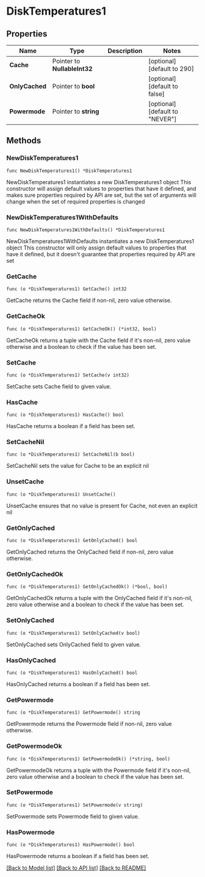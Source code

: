 # DiskTemperatures1

## Properties

Name | Type | Description | Notes
------------ | ------------- | ------------- | -------------
**Cache** | Pointer to **NullableInt32** |  | [optional] [default to 290]
**OnlyCached** | Pointer to **bool** |  | [optional] [default to false]
**Powermode** | Pointer to **string** |  | [optional] [default to "NEVER"]

## Methods

### NewDiskTemperatures1

`func NewDiskTemperatures1() *DiskTemperatures1`

NewDiskTemperatures1 instantiates a new DiskTemperatures1 object
This constructor will assign default values to properties that have it defined,
and makes sure properties required by API are set, but the set of arguments
will change when the set of required properties is changed

### NewDiskTemperatures1WithDefaults

`func NewDiskTemperatures1WithDefaults() *DiskTemperatures1`

NewDiskTemperatures1WithDefaults instantiates a new DiskTemperatures1 object
This constructor will only assign default values to properties that have it defined,
but it doesn't guarantee that properties required by API are set

### GetCache

`func (o *DiskTemperatures1) GetCache() int32`

GetCache returns the Cache field if non-nil, zero value otherwise.

### GetCacheOk

`func (o *DiskTemperatures1) GetCacheOk() (*int32, bool)`

GetCacheOk returns a tuple with the Cache field if it's non-nil, zero value otherwise
and a boolean to check if the value has been set.

### SetCache

`func (o *DiskTemperatures1) SetCache(v int32)`

SetCache sets Cache field to given value.

### HasCache

`func (o *DiskTemperatures1) HasCache() bool`

HasCache returns a boolean if a field has been set.

### SetCacheNil

`func (o *DiskTemperatures1) SetCacheNil(b bool)`

 SetCacheNil sets the value for Cache to be an explicit nil

### UnsetCache
`func (o *DiskTemperatures1) UnsetCache()`

UnsetCache ensures that no value is present for Cache, not even an explicit nil
### GetOnlyCached

`func (o *DiskTemperatures1) GetOnlyCached() bool`

GetOnlyCached returns the OnlyCached field if non-nil, zero value otherwise.

### GetOnlyCachedOk

`func (o *DiskTemperatures1) GetOnlyCachedOk() (*bool, bool)`

GetOnlyCachedOk returns a tuple with the OnlyCached field if it's non-nil, zero value otherwise
and a boolean to check if the value has been set.

### SetOnlyCached

`func (o *DiskTemperatures1) SetOnlyCached(v bool)`

SetOnlyCached sets OnlyCached field to given value.

### HasOnlyCached

`func (o *DiskTemperatures1) HasOnlyCached() bool`

HasOnlyCached returns a boolean if a field has been set.

### GetPowermode

`func (o *DiskTemperatures1) GetPowermode() string`

GetPowermode returns the Powermode field if non-nil, zero value otherwise.

### GetPowermodeOk

`func (o *DiskTemperatures1) GetPowermodeOk() (*string, bool)`

GetPowermodeOk returns a tuple with the Powermode field if it's non-nil, zero value otherwise
and a boolean to check if the value has been set.

### SetPowermode

`func (o *DiskTemperatures1) SetPowermode(v string)`

SetPowermode sets Powermode field to given value.

### HasPowermode

`func (o *DiskTemperatures1) HasPowermode() bool`

HasPowermode returns a boolean if a field has been set.


[[Back to Model list]](../README.md#documentation-for-models) [[Back to API list]](../README.md#documentation-for-api-endpoints) [[Back to README]](../README.md)


